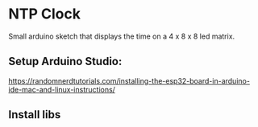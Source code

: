 # NTP Clock

Small arduino sketch that displays the time on a 4 x 8 x 8 led matrix. 


## Setup Arduino Studio:
https://randomnerdtutorials.com/installing-the-esp32-board-in-arduino-ide-mac-and-linux-instructions/

## Install libs

